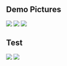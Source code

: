 ## Demo Pictures

<image src="After_login.png" >

<image src="settings.png" >

<image src="Login.png" >


## Test 
<image src="test_1.png" >

<image src="test_2_Token expirattaion.png" >